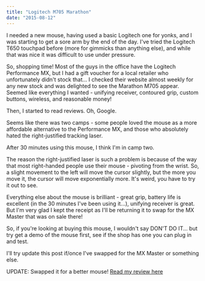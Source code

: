 ```yaml
---
title: "Logitech M705 Marathon"
date: "2015-08-12"
---
```


I needed a new mouse, having used a basic Logitech one for yonks, and I was starting to get a sore arm by the end of the day. I've tried the Logitech T650 touchpad before (more for gimmicks than anything else), and while that was nice it was difficult to use under pressure.

So, shopping time! Most of the guys in the office have the Logitech Performance MX, but I had a gift voucher for a local retailer who unfortunately didn't stock that... I checked their website almost weekly for any new stock and was delighted to see the Marathon M705 appear. Seemed like everything I wanted - unifying receiver, contoured grip, custom buttons, wireless, and reasonable money!

Then, I started to read reviews. Oh, Google.

Seems like there was two camps - some people loved the mouse as a more affordable alternative to the Performance MX, and those who absolutely hated the right-justified tracking laser.

After 30 minutes using this mouse, I think I'm in camp two.

The reason the right-justified laser is such a problem is because of the way that most right-handed people use their mouse - pivoting from the wrist. So, a slight movement to the left will move the cursor slightly, but the more you move it, the cursor will move exponentially more. It's weird, you have to try it out to see.

Everything else about the mouse is brilliant - great grip, battery life is excellent (in the 30 minutes I've been using it...), unifying receiver is great. But I'm very glad I kept the receipt as I'll be returning it to swap for the MX Master that was on sale there!

So, if you're looking at buying this mouse, I wouldn't say DON'T DO IT... but try get a demo of the mouse first, see if the shop has one you can plug in and test.

I'll try update this post if/once I've swapped for the MX Master or something else.

UPDATE: Swapped it for a better mouse! [Read my review here](https://sysadminasaservice.wordpress.com/2015/08/18/logitech-mx-master/)
